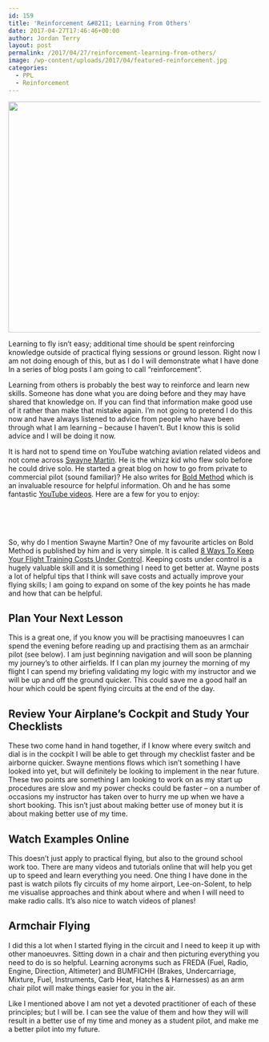 ```yaml
---
id: 159
title: 'Reinforcement &#8211; Learning From Others'
date: 2017-04-27T17:46:46+00:00
author: Jordan Terry
layout: post
permalink: /2017/04/27/reinforcement-learning-from-others/
image: /wp-content/uploads/2017/04/featured-reinforcement.jpg
categories:
  - PPL
  - Reinforcement
---
```

<img loading="lazy" src="{{ site.baseurl }}/wp-content/uploads/2017/04/featured-reinforcement-1024x461.jpg" alt="" width="1024" height="461" class="alignnone size-large wp-image-160" srcset="{{ site.baseurl }}/wp-content/uploads/2017/04/featured-reinforcement-1024x461.jpg 1024w, {{ site.baseurl }}/wp-content/uploads/2017/04/featured-reinforcement-300x135.jpg 300w, {{ site.baseurl }}/wp-content/uploads/2017/04/featured-reinforcement-768x346.jpg 768w, {{ site.baseurl }}/wp-content/uploads/2017/04/featured-reinforcement.jpg 2000w" sizes="(max-width: 1024px) 100vw, 1024px" />

Learning to fly isn’t easy; additional time should be spent reinforcing knowledge outside of practical flying sessions or ground lesson. Right now I am not doing enough of this, but as I do I will demonstrate what I have done In a series of blog posts I am going to call “reinforcement”.

Learning from others is probably the best way to reinforce and learn new skills. Someone has done what you are doing before and they may have shared that knowledge on. If you can find that information make good use of it rather than make that mistake again. I’m not going to pretend I do this now and have always listened to advice from people who have been through what I am learning &#8211; because I haven’t. But I know this is solid advice and I will be doing it now.

It is hard not to spend time on YouTube watching aviation related videos and not come across [Swayne Martin](http://www.swaynemartin.com/). He is the whizz kid who flew solo before he could drive solo. He started a great blog on how to go from private to commercial pilot (sound familiar)? He also writes for [Bold Method](http://www.boldmethod.com/) which is an invaluable resource for helpful information. Oh and he has some fantastic [YouTube videos](https://www.youtube.com/user/MartinsAviation1). Here are a few for you to enjoy:

<center>
  <br />
</center>

<center>
  <br />
</center>

<center>
  <br />
</center>

So, why do I mention Swayne Martin? One of my favourite articles on Bold Method is published by him and is very simple. It is called [8 Ways To Keep Your Flight Training Costs Under Control](http://www.boldmethod.com/blog/lists/2017/04/8-ways-to-reduce-flight-training-costs/). Keeping costs under control is a hugely valuable skill and it is something I need to get better at. Wayne posts a lot of helpful tips that I think will save costs and actually improve your flying skills; I am going to expand on some of the key points he has made and how that can be helpful.

## Plan Your Next Lesson

This is a great one, if you know you will be practising manoeuvres I can spend the evening before reading up and practising them as an armchair pilot (see below). I am just beginning navigation and will soon be planning my journey’s to other airfields. If I can plan my journey the morning of my flight I can spend my briefing validating my logic with my instructor and we will be up and off the ground quicker. This could save me a good half an hour which could be spent flying circuits at the end of the day.

## Review Your Airplane’s Cockpit and Study Your Checklists

These two come hand in hand together, if I know where every switch and dial is in the cockpit I will be able to get through my checklist faster and be airborne quicker. Swayne mentions flows which isn’t something I have looked into yet, but will definitely be looking to implement in the near future. These two points are something I am looking to work on as my start up procedures are slow and my power checks could be faster &#8211; on a number of occasions my instructor has taken over to hurry me up when we have a short booking. This isn’t just about making better use of money but it is about making better use of my time.

## Watch Examples Online

This doesn’t just apply to practical flying, but also to the ground school work too. There are many videos and tutorials online that will help you get up to speed and learn everything you need. One thing I have done in the past is watch pilots fly circuits of my home airport, Lee-on-Solent, to help me visualise approaches and think about where and when I will need to make radio calls. It’s also nice to watch videos of planes!

## Armchair Flying

I did this a lot when I started flying in the circuit and I need to keep it up with other manoeuvres. Sitting down in a chair and then picturing everything you need to do is so helpful. Learning acronyms such as FREDA (Fuel, Radio, Engine, Direction, Altimeter) and BUMFICHH (Brakes, Undercarriage, Mixture, Fuel, Instruments, Carb Heat, Hatches & Harnesses) as an arm chair pilot will make things easier for you in the air.

Like I mentioned above I am not yet a devoted practitioner of each of these principles; but I will be. I can see the value of them and how they will will result in a better use of my time and money as a student pilot, and make me a better pilot into my future.